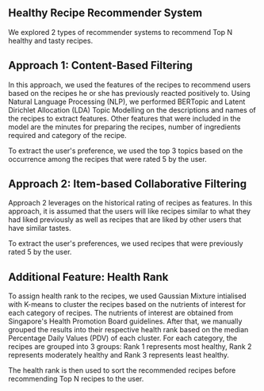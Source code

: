 **Healthy Recipe Recommender System**
-
We explored 2 types of recommender systems to recommend Top N healthy and tasty recipes. 

Approach 1: Content-Based Filtering
-
In this approach, we used the features of the recipes to recommend users based on the recipes he or she has previously reacted positively to. Using Natural Language Processing (NLP), we performed BERTopic and Latent Dirichlet Allocation (LDA) Topic Modelling on the descriptions and names of the recipes to extract features. Other features that were included in the model are the minutes for preparing the recipes, number of ingredients required and category of the recipe.  

To extract the user's preference, we used the top 3 topics based on the occurrence among the recipes that were rated 5 by the user.

Approach 2: Item-based Collaborative Filtering
-
Approach 2 leverages on the historical rating of recipes as features. In this approach, it is assumed that the users will like recipes similar to what they had liked previously as well as recipes that are liked by other users that have similar tastes. 

To extract the user's preferences, we used recipes that were previously rated 5 by the user.

Additional Feature: Health Rank
-
To assign health rank to the recipes, we used Gaussian Mixture intialised with K-means to cluster the recipes based on the nutrients of interest for each category of recipes. The nutrients of interest are obtained from Singapore's Health Promotion Board guidelines. After that, we manually grouped the results into their respective health rank based on the median Percentage Daily Values (PDV) of each cluster. For each category, the recipes are grouped into 3 groups: Rank 1 represents most healthy, Rank 2 represents moderately healthy and Rank 3 represents least healthy. 

The health rank is then used to sort the recommended recipes before recommending Top N recipes to the user. 

